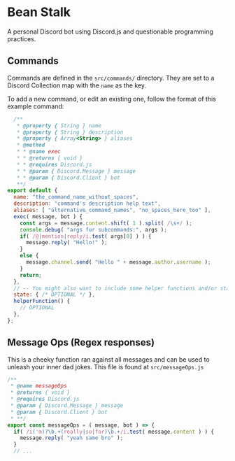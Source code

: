 # Bean Stalk

A personal Discord bot using Discord.js and questionable programming practices.

## Commands

Commands are defined in the `src/commands/` directory.
They are set to a Discord Collection map with the `name` as the key.


To add a new command, or edit an existing one, follow the format of this example command:

```js
  /**
   * @property { String } name
   * @property { String } description
   * @property { Array<String> } aliases
   * @method
   * * @name exec
   * * @returns { void }
   * * @requires Discord.js
   * * @param { Discord.Message } message
   * * @param { Discord.Client } bot
   **/
export default {
  name: "the_command_name_without_spaces",
  description: "command's description help text",
  aliases: [ "alternative_command_names", "no_spaces_here_too" ],
  exec( message, bot ) {
    const args = message.content.shift( 1 ).split( /\s+/ );
    console.debug( "args for subcommands:", args );
    if( /@|mention|reply/i.test( args[0] ) ) {
      message.reply( "Hello!" );
    }
    else {
      message.channel.send( "Hello " + message.author.username );
    }
    return;
  },
  // -- You might also want to include some helper functions and/or state object
  state: { /* OPTIONAL */ },
  helperFunction() {
    // OPTIONAL
  },
};
```

## Message Ops (Regex responses)

This is a cheeky function ran against all messages and can be used to unleash your inner dad jokes.
This file is found at `src/messageOps.js`

```js
/** 
 * @name messageOps
 * @returns { void }
 * @requires Discord.js
 * @param { Discord.Message } message 
 * @param { Discord.Client } bot
 * **/
export const messageOps = ( message, bot ) => {
  if( /i('m)?\b.+(really|so|for)\b.+/i.test( message.content ) ) {
    message.reply( "yeah same bro" );
  }
  // ...
```
